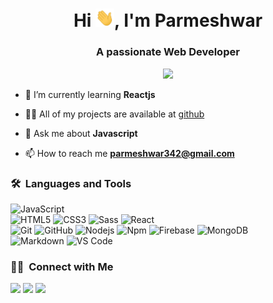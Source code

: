<h1 align="center">Hi <img src="https://raw.githubusercontent.com/ABSphreak/ABSphreak/master/gifs/Hi.gif" width="30px">, I'm Parmeshwar</h1>
<h3 align="center">A passionate Web Developer</h3>
	
<p align="center">
  <img src="https://komarev.com/ghpvc/?username=parmeshwaryadav&color=blueviolet&style=flat">
</p>

- 🌱 I’m currently learning **Reactjs**

- 👨‍💻 All of my projects are available at [github](https://github.com/Parmeshwaryadav?tab=repositories)

- 💬 Ask me about **Javascript**

- 📫 How to reach me **parmeshwar342@gmail.com**

	
### 🛠 &nbsp;Languages and Tools

![JavaScript](https://img.shields.io/badge/-JavaScript-%23F7DF1C?style=for-the-badge&logo=javascript&logoColor=000000&labelColor=%23F7DF1C&color=%23FFCE5A)
<br>
![HTML5](https://img.shields.io/badge/-HTML5-%23E44D27?style=for-the-badge&logo=html5&logoColor=ffffff)
![CSS3](https://img.shields.io/badge/-CSS3-%231572B6?style=for-the-badge&logo=css3)
![Sass](https://img.shields.io/badge/-Sass-%23CC6699?style=for-the-badge&logo=sass&logoColor=ffffff)
![React](https://img.shields.io/badge/-React-61DAFB?style=for-the-badge&logo=react&logoColor=ffffff)
<br>
![Git](https://img.shields.io/badge/-Git-%23F05032?style=for-the-badge&logo=git&logoColor=%23ffffff)
![GitHub](https://img.shields.io/badge/-GitHub-181717?style=for-the-badge&logo=github)
![Nodejs](https://img.shields.io/badge/-Nodejs-339933?style=for-the-badge&logo=Node.js&logoColor=ffffff)
![Npm](https://img.shields.io/badge/-npm-CB3837?style=for-the-badge&logo=npm)
![Firebase](https://img.shields.io/badge/-Firebase-FFCA28?style=for-the-badge&logo=firebase&logoColor=ffffff)
![MongoDB](https://img.shields.io/badge/MongoDB-4EA94B?style=for-the-badge&logo=mongodb&logoColor=white)
<br>
![Markdown](https://img.shields.io/badge/Markdown-000000?style=for-the-badge&logo=markdown&logoColor=white)
![VS Code](http://img.shields.io/badge/-VS%20Code-007ACC?style=for-the-badge&logo=visual-studio-code&logoColor=ffffff)
<br/>

### 🤝🏻 &nbsp;Connect with Me

<p>
<a href="https://www.linkedin.com/in/parmeshwaryadav"><img src="https://img.shields.io/badge/-parmeshwaryadav-0077B5?style=flat&logo=Linkedin&logoColor=white"/></a>
<a href="mailto:yadavparmeshwar342@gmail.com"><img src="https://img.shields.io/badge/-yadavparmeshwar342@gmail.com-D14836?style=flat&logo=Gmail&logoColor=white"/></a>
<a href="https://twitter.com/parmeshwar342"><img src="https://img.shields.io/badge/-@parmeshwar342-1877F2?style=flat&logo=Twitter&logoColor=white"/></a>
</p>
